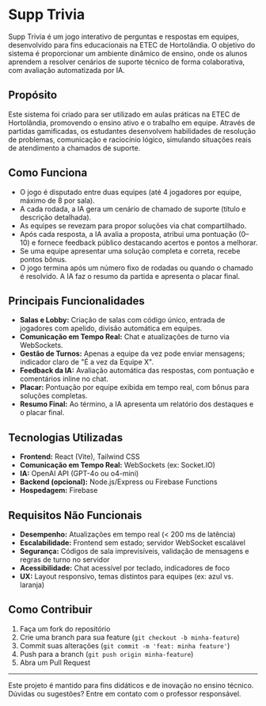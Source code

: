 # Supp Trivia

Supp Trivia é um jogo interativo de perguntas e respostas em equipes, desenvolvido para fins educacionais na ETEC de Hortolândia. O objetivo do sistema é proporcionar um ambiente dinâmico de ensino, onde os alunos aprendem a resolver cenários de suporte técnico de forma colaborativa, com avaliação automatizada por IA.

## Propósito

Este sistema foi criado para ser utilizado em aulas práticas na ETEC de Hortolândia, promovendo o ensino ativo e o trabalho em equipe. Através de partidas gamificadas, os estudantes desenvolvem habilidades de resolução de problemas, comunicação e raciocínio lógico, simulando situações reais de atendimento a chamados de suporte.

## Como Funciona

- O jogo é disputado entre duas equipes (até 4 jogadores por equipe, máximo de 8 por sala).
- A cada rodada, a IA gera um cenário de chamado de suporte (título e descrição detalhada).
- As equipes se revezam para propor soluções via chat compartilhado.
- Após cada resposta, a IA avalia a proposta, atribui uma pontuação (0–10) e fornece feedback público destacando acertos e pontos a melhorar.
- Se uma equipe apresentar uma solução completa e correta, recebe pontos bônus.
- O jogo termina após um número fixo de rodadas ou quando o chamado é resolvido. A IA faz o resumo da partida e apresenta o placar final.

## Principais Funcionalidades

- **Salas e Lobby:** Criação de salas com código único, entrada de jogadores com apelido, divisão automática em equipes.
- **Comunicação em Tempo Real:** Chat e atualizações de turno via WebSockets.
- **Gestão de Turnos:** Apenas a equipe da vez pode enviar mensagens; indicador claro de "É a vez da Equipe X".
- **Feedback da IA:** Avaliação automática das respostas, com pontuação e comentários inline no chat.
- **Placar:** Pontuação por equipe exibida em tempo real, com bônus para soluções completas.
- **Resumo Final:** Ao término, a IA apresenta um relatório dos destaques e o placar final.

## Tecnologias Utilizadas

- **Frontend:** React (Vite), Tailwind CSS
- **Comunicação em Tempo Real:** WebSockets (ex: Socket.IO)
- **IA:** OpenAI API (GPT-4o ou o4-mini)
- **Backend (opcional):** Node.js/Express ou Firebase Functions
- **Hospedagem:** Firebase

## Requisitos Não Funcionais

- **Desempenho:** Atualizações em tempo real (< 200 ms de latência)
- **Escalabilidade:** Frontend sem estado; servidor WebSocket escalável
- **Segurança:** Códigos de sala imprevisíveis, validação de mensagens e regras de turno no servidor
- **Acessibilidade:** Chat acessível por teclado, indicadores de foco
- **UX:** Layout responsivo, temas distintos para equipes (ex: azul vs. laranja)

## Como Contribuir

1. Faça um fork do repositório
2. Crie uma branch para sua feature (`git checkout -b minha-feature`)
3. Commit suas alterações (`git commit -m 'feat: minha feature'`)
4. Push para a branch (`git push origin minha-feature`)
5. Abra um Pull Request

---

Este projeto é mantido para fins didáticos e de inovação no ensino técnico. Dúvidas ou sugestões? Entre em contato com o professor responsável.
